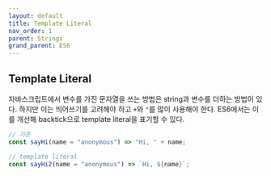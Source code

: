 ```yaml
---
layout: default
title: Template Literal
nav_order: 1
parent: Strings
grand_parent: ES6
---
```


## Template Literal

자바스크립트에서 변수를 가진 문자열을 쓰는 방법은 string과 변수를 더하는 방법이 있다. 하지만 이는 띄어쓰기를 고려해야 하고 `+`와 `"`를 많이 사용해야 한다. ES6에서는 이를 개선해 backtick으로 template literal을 표기할 수 있다.

```js
// 기존
const sayHi(name = "anonymous") => "Hi, " + name;

// template literal
const sayHi2(name = "anonymous") => `Hi, ${name}`;
```
